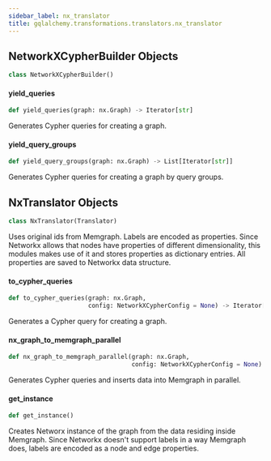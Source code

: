 ```yaml
---
sidebar_label: nx_translator
title: gqlalchemy.transformations.translators.nx_translator
---
```


## NetworkXCypherBuilder Objects

```python
class NetworkXCypherBuilder()
```

#### yield\_queries

```python
def yield_queries(graph: nx.Graph) -> Iterator[str]
```

Generates Cypher queries for creating a graph.

#### yield\_query\_groups

```python
def yield_query_groups(graph: nx.Graph) -> List[Iterator[str]]
```

Generates Cypher queries for creating a graph by query groups.

## NxTranslator Objects

```python
class NxTranslator(Translator)
```

Uses original ids from Memgraph. Labels are encoded as properties. Since Networkx allows
that nodes have properties of different dimensionality, this modules makes use of it and stores properties
as dictionary entries. All properties are saved to Networkx data structure.

#### to\_cypher\_queries

```python
def to_cypher_queries(graph: nx.Graph,
                      config: NetworkXCypherConfig = None) -> Iterator[str]
```

Generates a Cypher query for creating a graph.

#### nx\_graph\_to\_memgraph\_parallel

```python
def nx_graph_to_memgraph_parallel(graph: nx.Graph,
                                  config: NetworkXCypherConfig = None) -> None
```

Generates Cypher queries and inserts data into Memgraph in parallel.

#### get\_instance

```python
def get_instance()
```

Creates Networx instance of the graph from the data residing inside Memgraph. Since Networkx doesn&#x27;t support labels in a way Memgraph does, labels
are encoded as a node and edge properties.

